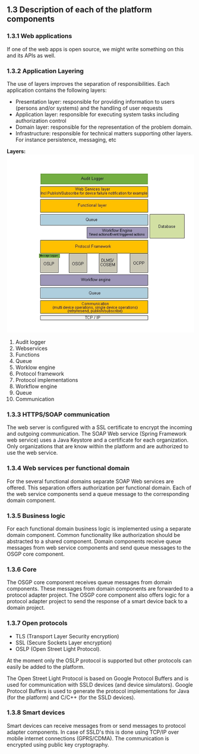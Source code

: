## 1.3 Description of each of the platform components

### 1.3.1 Web applications

If one of the web apps is open source, we might write something on this and its APIs as well.

### 1.3.2 Application Layering

The use of layers improves the separation of responsibilities. Each application contains the following layers:

- Presentation layer: responsible for providing information to users (persons and/or systems) and the handling of user requests
- Application layer: responsible for executing system tasks including authorization control
- Domain layer: responsible for the representation of the problem domain.
- Infrastructure: responsible for technical matters supporting other layers. For instance persistence, messaging, etc

**Layers:**
 ![alt text](./layers.png "Layers")

1. Audit logger
2. Webservices
3. Functions
4. Queue
5. Worklow engine
6. Protocol framework
7. Protocol implementations
8. Workflow engine
9. Queue
10. Communication


### 1.3.3 HTTPS/SOAP communication

The web server is configured with a SSL certificate to encrypt the incoming and outgoing communication. The SOAP Web service (Spring Framework web service) uses a Java Keystore and a certificate for each organization. Only organizations that are know within the platform and are authorized to use the web service.

### 1.3.4 Web services per functional domain

For the several functional domains separate SOAP Web services are offered. This separation offers authorization per functional domain. Each of the web service components send a queue message to the corresponding domain component.

### 1.3.5 Business logic

For each functional domain business logic is implemented using a separate domain component. Common functionality like authorization should be abstracted to a shared component. Domain components receive queue messages from web service components and send queue messages to the OSGP core component.

### 1.3.6 Core

The OSGP core component receives queue messages from domain components. These messages from domain components are forwarded to a protocol adapter project. The OSGP core component also offers logic for a protocol adapter project to send the response of a smart device back to a domain project.

### 1.3.7 Open protocols

- TLS (Transport Layer Security encryption)
- SSL (Secure Sockets Layer encryption)
- OSLP (Open Street Light Protocol).

At the moment only the OSLP protocol is supported but other protocols can easily be added to the platform.

The Open Street Light Protocol is based on Google Protocol Buffers and is used for communication with SSLD devices (and device simulators). Google Protocol Buffers is used to generate the protocol implementations for Java (for the platform) and C/C++ (for the SSLD devices).

### 1.3.8 Smart devices

Smart devices can receive messages from or send messages to protocol adapter components. In case of SSLD's this is done using TCP/IP over mobile internet connections (GPRS/CDMA). The communication is encrypted using public key cryptography.
